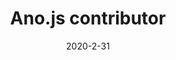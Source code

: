 ---
layout: project
title: "Ano.js contributor"
skills: ["HTML", "CSS", "JavaScript"]
date: 2020-2-31
image: /images/websites/anojs-desktop.png
link: "https://anojs.com"
desc: "Contributor for open-source animation library."
---